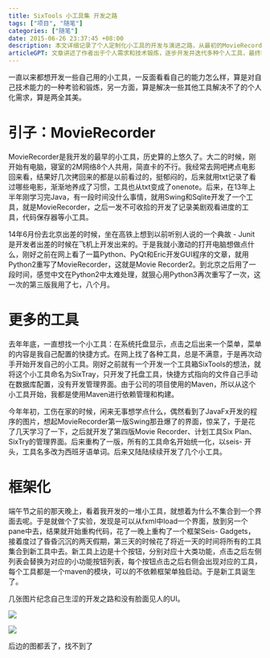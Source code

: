 ```yaml
---
title: SixTools 小工具集 开发之路
tags: ["项目", "随笔"]
categories: ["随笔"]
date: 2015-06-26 23:37:45 +08:00
description: 本文详细记录了个人定制化小工具的开发与演进之路，从最初的MovieRecorder到功能日益丰富的Seis-Gadgets框架化整合，全程体现了技术学习与实践。
articleGPT: 文章讲述了作者出于个人需求和技术锻炼，逐步开发并迭代多种个人工具，最终将其整合为一个统一框架的历程。
---
```


一直以来都想开发一些自己用的小工具，一反面看看自己的能力怎么样，算是对自己技术能力的一种考验和锻炼，另一方面，算是解决一些其他工具解决不了的个人化需求，算是两全其美。  

# 引子：MovieRecorder

MovieRecorder是我开发的最早的小工具，历史算的上悠久了。大二的时候，刚开始有电脑，寝室的2M网络8个人共用，简直卡的不行。我经常去网吧拷点电影回来看，结果好几次拷回来的都是以前看过的，挺郁闷的，后来就用txt记录了看过哪些电影，渐渐地养成了习惯，工具也从txt变成了onenote。后来，在13年上半年刚学习完Java，有一段时间没什么事情，就用Swing和Sqlite开发了一个工具，就是MovieRecorder，之后一发不可收拾的开发了记录美剧观看进度的工具，代码保存器等小工具。

14年6月份去北京出差的时候，坐在高铁上想到以前听别人说的一个典故 -
Junit是开发者出差的时候在飞机上开发出来的。于是我就小激动的打开电脑想做点什么，刚好之前在网上看了一篇Python、PyQt和Eric开发GUI程序的文章，就用Python2重写了MovieRecorder，这就是Movie
Recorder2。到北京之后用了一段时间，感觉中文在Python2中太难处理，就狠心用Python3再次重写了一次，这一次的第三版我用了七，八个月。

# 更多的工具

去年年底，一直想找一个小工具：在系统托盘显示，点击之后出来一个菜单，菜单的内容是我自己配置的快捷方式。在网上找了各种工具，总是不满意，于是再次动手开始开发自己的小工具。刚好之前就有一个开发一个工具箱SixTools的想法，就将这个小工具命名为SixTray，只开发了托盘工具，快捷方式指向的文件自己手动在数据库配置，没有开发管理界面。由于公司的项目使用的Maven，所以从这个小工具开始，我都是使用Maven进行依赖管理和构建。

今年年初，工伤在家的时候，闲来无事想学点什么，偶然看到了JavaFx开发的程序的图片，想起MovieRecorder第一版Swing那丑爆了的界面，惊呆了，于是花了几天学习了一下，之后就开发了第四版Movie
Recorder、计划工具Six Plan、SixTry的管理界面。后来重构了一版，所有的工具命名开始统一化，以seis-
开头，工具名多改为西班牙语单词。后来又陆陆续续开发了几个小工具。

# 框架化

端午节之前的那天晚上，看着我开发的一堆小工具，就想着为什么不集合到一个界面去呢。于是就做个了实验，发现是可以从fxml中load一个界面，放到另一个pane中去，结果就开始重构代码，花了一晚上重构了一个框架Seis-
Gadgets，接着度过了昏昏沉沉的两天假期，第三天的时候花了将近一天的时间将所有的工具集合到新工具中去。新工具上边是十个按钮，分别对应十大类功能，点击之后左侧列表会替换为对应的小功能按钮列表，每个按钮点击之后右侧会出现对应的工具，每个工具都是一个maven的模块，可以的不依赖框架单独启动。于是新工具诞生了。

几张图片纪念自己生涩的开发之路和没有脸面见人的UI。

![](https://sixlab.cn/wp-content/uploads/2019/10/2015120414370922.png)

![](https://sixlab.cn/wp-content/uploads/2019/10/2015120414370894.png)

后边的图都丢了，找不到了
